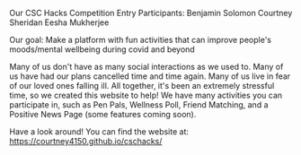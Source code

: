 Our CSC Hacks Competition Entry
Participants: Benjamin Solomon  Courtney Sheridan   Eesha Mukherjee

Our goal:
Make a platform with fun activities that can improve people's moods/mental wellbeing during covid and beyond

Many of us don't have as many social interactions as we used to. Many of us have had our plans cancelled time and time again. Many of us live in fear of our loved ones falling ill. 
All together, it's been an extremely stressful time, so we created this website to help! 
We have many activities you can participate in, such as Pen Pals, Wellness Poll, Friend Matching, and a Positive News Page (some features coming soon). 

Have a look around! You can find the website at: https://courtney4150.github.io/cschacks/